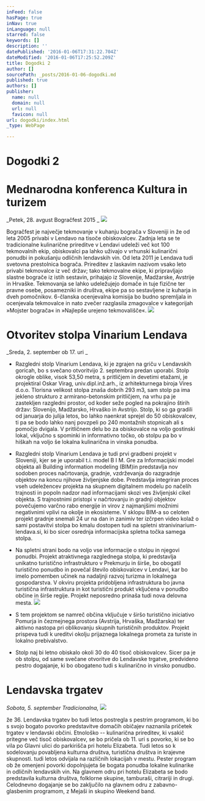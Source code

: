 ```yaml
---
inFeed: false
hasPage: true
inNav: true
inLanguage: null
starred: false
keywords: []
description: ''
datePublished: '2016-01-06T17:31:22.704Z'
dateModified: '2016-01-06T17:25:52.209Z'
title: Dogodki 2
author: []
sourcePath: _posts/2016-01-06-dogodki.md
published: true
authors: []
publisher:
  name: null
  domain: null
  url: null
  favicon: null
url: dogodki/index.html
_type: WebPage

---
```

# Dogodki 2

# Mednarodna konferenca Kultura in turizem 

_Petek, 28\. avgust
Bogračfest 2015 _
![](https://the-grid-user-content.s3-us-west-2.amazonaws.com/26be3d92-0fb8-4457-8baf-b2906f3fb70a.jpg)

Bogračfest je največje tekmovanje v kuhanju bograča v Sloveniji in že od leta 2005 privabi v Lendavo na tisoče obiskovalcev. Zadnja leta se te tradicionalne kulinarične prireditve v Lendavi udeleži več kot 100 tekmovalnih ekip, obiskovalci pa lahko uživajo v vrhunski kulinarični ponudbi in pokušanju odličnih lendavskih vin.
Od leta 2011 je Lendava tudi svetovna prestolnica bograča. Prireditev z laskavim nazivom vsako leto privabi tekmovalce iz več držav; tako tekmovalne ekipe, ki pripravljajo slastne bograče iz istih sestavin, prihajajo iz Slovenije, Madžarske, Avstrije in Hrvaške. Tekmovanja se lahko udeležujejo domače in tuje fizične ter pravne osebe, posamezniki in društva, ekipe pa so sestavljene iz kuharja in dveh pomočnikov. 6-članska ocenjevalna komisija bo budno spremljala in ocenjevala tekmovalce in nato zvečer razglasila zmagovalce v kategorijah »Mojster bograča« in »Najlepše urejeno tekmovališče«. ![](https://the-grid-user-content.s3-us-west-2.amazonaws.com/634b045d-db1a-4a93-93d6-4a6c41f5b3fb.jpg)

# Otvoritev stolpa Vinarium Lendava

_Sreda, 2\. september ob 17\. uri _

* Razgledni stolp Vinarium Lendava, ki je zgrajen na griču v Lendavskih goricah, bo s svečano otvoritvijo 2\. septembra predan uporabi. Stolp okrogle oblike, visok 53,50 metra, s pritličjem in devetimi etažami, je projektiral Oskar Virag, univ.dipl.inž.arh., iz arhitekturnega biroja Vires d.o.o. Tlorisna velikost stolpa znaša dobrih 293 m3, sam stolp pa ima jekleno strukturo z armirano-betonskim pritličjem, na vrhu pa je zastekljen razgledni prostor, od koder seže pogled na pokrajino štirih držav: Slovenijo, Madžarsko, Hrvaško in Avstrijo.
Stolp, ki so ga gradili od januarja do julija letos, bo lahko naenkrat sprejel do 50 obiskovalcev, ti pa se bodo lahko nanj povzpeli po 240 montažnih stopnicah ali s pomočjo dvigala. V pritličnem delu bo za obiskovalce na voljo gostinski lokal, vključno s spominki in informativno točko, ob stolpu pa bo v hiškah na voljo še lokalna kulinarična in vinska ponudba. 
* Razgledni stolp Vinarium Lendava je tudi prvi gradbeni projekt v Sloveniji, kjer se je uporabil t.i. model B I M. Gre za Informacijski model objekta ali Building information modeling (BIM)in predstavlja nov sodoben proces načrtovanja, gradnje, vzdrževanja do razgradnje objektov na koncu njihove življenjske dobe. Predstavlja integriran proces vseh udeležencev projekta na skupnem digitalnem modelu po načelih trajnosti in popoln nadzor nad informacijami skozi ves življenjski cikel objekta. S trajnostnimi pristopi v načrtovanju in gradnji objektov povečujemo varčno rabo energije in virov z najmanjšimi možnimi negativnimi vplivi na okolje in ekosisteme. V sklopu BIM-a so celoten projekt gradnje snemali 24 ur na dan in zanimiv ter izčrpen video kolaž o sami postavitvi stolpa bo kmalu dostopen tudi na spletni stranivinarium-lendava.si, ki bo sicer osrednja informacijska spletna točka samega stolpa. 
* Na spletni strani bodo na voljo vse informacije o stolpu in njegovi ponudbi.
Projekt atraktivnega razglednega stolpa, ki predstavlja unikatno turistično infrastrukturo v Prekmurju in širše, bo obogatil turistično ponudbo in povečal število obiskovalcev v Lendavi, kar bo imelo pomemben učinek na nadaljnji razvoj turizma in lokalnega gospodarstva. V okviru projekta pridobljena infrastruktura bo javna turistična infrastruktura in kot turistični produkt vključena v ponudbo občine in širše regije. Projekt neposredno prinaša tudi nova delovna mesta. ![](https://the-grid-user-content.s3-us-west-2.amazonaws.com/7fdd65ea-0ea0-472a-867e-522ba8186174.jpg)

* S tem projektom se namreč občina vključuje v širšo turistično iniciativo Pomurja in čezmejnega prostora (Avstrija, Hrvaška, Madžarska) ter aktivno nastopa pri oblikovanju skupnih turističnih produktov. Projekt prispeva tudi k ureditvi okolju prijaznega lokalnega prometa za turiste in lokalno prebivalstvo. 
* Stolp naj bi letno obiskalo okoli 30 do 40 tisoč obiskovalcev.
Sicer pa je ob stolpu, od same svečane otvoritve do Lendavske trgatve, predvideno pestro dogajanje, ki bo obogateno tudi s kulinarično in vinsko ponudbo.

# Lendavska trgatev 

_Sobota, 5\. september
Tradicionalna,_
![](https://the-grid-user-content.s3-us-west-2.amazonaws.com/2b0639ef-617d-48b4-bbc5-68b3fe864c1c.jpg)

že 36\. Lendavska trgatev bo tudi letos postregla s pestrim programom, ki bo s svojo bogato povorko predstavitve domačih običajev naznanila pričetek trgatev v lendavski občini. Etnološko -- kulinarična prireditev, ki vsakič pritegne več tisoč obiskovalcev, se bo pričela ob 11\. uri s povorko, ki se bo vila po Glavni ulici do parkirišča pri hotelu Elizabeta. Tudi letos so k sodelovanju povabljena kulturna društva, turistična društva in krajevne skupnosti. tudi letos odvijala na različnih lokacijah v mestu. Pester program ob že omenjeni povorki dopolnjujeta še bogata ponudba lokalne kulinarike in odličnih lendavskih vin. Na glavnem odru pri hotelu Elizabeta se bodo predstavila kulturna društva, folklorne skupine, tamburaši, citrariji in drugi. Celodnevno dogajanje se bo zaključilo na glavnem odru z zabavno-glasbenim programom, z Mejaši in skupino Weekend band.